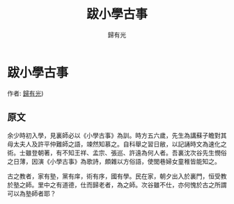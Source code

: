 ﻿---
title: '跋小學古事'
author: '歸有光'
tags: ['小品文']
---
# 跋小學古事
作者: [歸有光](https://zh.wikipedia.org/zh-tw/%E5%BD%92%E6%9C%89%E5%85%89))

## 原文
余少時初入學，見裏師必以《小學古事》為訓。時方五六歲，先生為講蘇子瞻對其母太夫人及許平仲難師之語，竦然知慕之。自科舉之習日敝，以記誦時文為速化之術。士雖登朝著，有不知王祥、孟宗、張巡、許遠為何人者。吾裏沈次谷先生憫俗之日薄，因演《小學古事》為歌詩，頗雜以方俗語，使閭巷婦女童稚皆能知之。

古之教者，家有塾，黨有庠，術有序，國有學。民在家，朝夕出入於裏門，恒受教於塾之師。里中之有道德，仕而歸老者，為之師。次谷雖不仕，亦何愧於古之所謂可以為塾師者耶？
